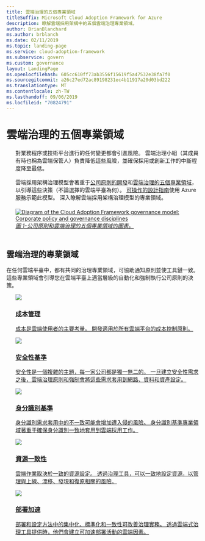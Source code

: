```yaml
---
title: 雲端治理的五個專業領域
titleSuffix: Microsoft Cloud Adoption Framework for Azure
description: 瞭解雲端採用架構中的五個雲端治理專業領域。
author: BrianBlanchard
ms.author: brblanch
ms.date: 02/11/2019
ms.topic: landing-page
ms.service: cloud-adoption-framework
ms.subservice: govern
ms.custom: governance
layout: LandingPage
ms.openlocfilehash: 605cc610ff73ab3556f15619f5a47532e38fa7f0
ms.sourcegitcommit: a26c27ed72ac89198231ec4b11917a20d03bd222
ms.translationtype: MT
ms.contentlocale: zh-TW
ms.lasthandoff: 09/06/2019
ms.locfileid: "70824791"
---
```

# <a name="the-five-disciplines-of-cloud-governance"></a>雲端治理的五個專業領域

<!-- markdownlint-disable MD033 -->

<ul class="panelContent cardsI">
    <li style="display: flex; flex-direction: column;">
        <div class="cardSize">
            <div class="cardPadding" style="padding-bottom:10px;">
                <div class="card" style="padding-bottom:10px;">
                    <div class="cardText" style="padding-left:0px;">
對業務程序或技術平台進行的任何變更都會引進風險。 雲端治理小組（其成員有時也稱為雲端保管人）負責降低這些風險，並確保採用或創新工作的中斷程度降至最低。<br/><br/>雲端採用架構治理模型會著重于<a href="./corporate-policy.md">公司原則的開發</a>和<a href="#disciplines-of-cloud-governance">雲端治理的五個專業領域</a>，以引導這些決策（不論選擇的雲端平臺為何）。 <a href="./journeys/index.md">可操作的設計指南</a>使用 Azure 服務示範此模型。 深入瞭解雲端採用架構治理模型的專業領域。
                    </div>
                </div>
            </div>
        </div>
    </li>
    <li style="display: flex; flex-direction: column;">
        <a href="../_images/operational-transformation-govern-highres.png" style="display: flex; flex-direction: column; flex: 1 0 auto;">
            <div class="cardSize">
                <div class="cardPadding" style="padding-bottom:10px;">
                    <div class="card" style="padding-bottom:10px;">
                        <div class="cardText" style="padding-left:0px;">
    <img src="../_images/operational-transformation-govern-highres.png" alt="Diagram of the Cloud Adoption Framework governance model: Corporate policy and governance disciplines">
    <br>
    <i>圖 1-公司原則和雲端治理的五個專業領域的圖表。</i>
                        </div>
                    </div>
                </div>
            </div>
        </a>
    </li>
</ul>

<!-- markdownlint-enable MD033 -->

## <a name="disciplines-of-cloud-governance"></a>雲端治理的專業領域

在任何雲端平臺中，都有共同的治理專業領域，可協助通知原則並使工具鏈一致。 這些專業領域會引導您在雲端平臺上適當層級的自動化和強制執行公司原則的決策。

<!-- markdownlint-disable MD033 -->

<ul class="panelContent cardsA">
<li style="display: flex; flex-direction: column;">
    <a href="./cost-management/index.md" style="display: flex; flex-direction: column; flex: 1 0 auto;">
        <div class="cardSize" style="flex: 1 0 auto; display: flex;">
            <div class="cardPadding" style="display: flex;">
                <div class="card">
                    <div class="cardImageOuter">
                        <div class="cardImage">
                            <img src="../_images/governance/cost-management.png" class="x-hidden-focus"/>
                        </div>
                    </div>
                    <div class="cardText">
                        <h3>成本管理</h3>
                        <p>成本是雲端使用者的主要考量。 開發適用於所有雲端平台的成本控制原則。</p>
                    </div>
                </div>
            </div>
        </div>
    </a>
</li>
<li style="display: flex; flex-direction: column;">
    <a href="./security-baseline/index.md" style="display: flex; flex-direction: column; flex: 1 0 auto;">
        <div class="cardSize" style="flex: 1 0 auto; display: flex;">
            <div class="cardPadding" style="display: flex;">
                <div class="card">
                    <div class="cardImageOuter">
                        <div class="cardImage">
                            <img src="../_images/governance/security-baseline.png" class="x-hidden-focus"/>
                        </div>
                    </div>
                    <div class="cardText">
                        <h3>安全性基準</h3>
                        <p>安全性是一個複雜的主題，每一家公司都是獨一無二的。 一旦建立安全性需求之後，雲端治理原則和強制會將這些需求套用到網路、資料和資產設定。</p>
                    </div>
                </div>
            </div>
        </div>
    </a>
</li>
<li style="display: flex; flex-direction: column;">
    <a href="./identity-baseline/index.md" style="display: flex; flex-direction: column; flex: 1 0 auto;">
        <div class="cardSize" style="flex: 1 0 auto; display: flex;">
            <div class="cardPadding" style="display: flex;">
                <div class="card">
                    <div class="cardImageOuter">
                        <div class="cardImage">
                            <img src="../_images/governance/identity-baseline.png" class="x-hidden-focus"/>
                        </div>
                    </div>
                    <div class="cardText">
                        <h3>身分識別基準</h3>
                        <p>身分識別需求套用中的不一致可能會增加遭入侵的風險。 身分識別基準專業領域著重于確保身分識別一致地套用到雲端採用工作。</p>
                    </div>
                </div>
            </div>
        </div>
    </a>
</li>
<li style="display: flex; flex-direction: column;">
    <a href="./resource-consistency/index.md" style="display: flex; flex-direction: column; flex: 1 0 auto;">
        <div class="cardSize" style="flex: 1 0 auto; display: flex;">
            <div class="cardPadding" style="display: flex;">
                <div class="card">
                    <div class="cardImageOuter">
                        <div class="cardImage">
                            <img src="../_images/governance/resource-consistency.png" class="x-hidden-focus"/>
                        </div>
                    </div>
                    <div class="cardText">
                        <h3>資源一致性</h3>
                        <p>雲端作業取決於一致的資源設定。 透過治理工具，可以一致地設定資源，以管理與上線、漂移、發現和復原相關的風險。</p>
                    </div>
                </div>
            </div>
        </div>
    </a>
</li>
<li style="display: flex; flex-direction: column;">
    <a href="./deployment-acceleration/index.md" style="display: flex; flex-direction: column; flex: 1 0 auto;">
        <div class="cardSize" style="flex: 1 0 auto; display: flex;">
            <div class="cardPadding" style="display: flex;">
                <div class="card">
                    <div class="cardImageOuter">
                        <div class="cardImage">
                            <img src="../_images/governance/deployment-acceleration.png" class="x-hidden-focus"/>
                        </div>
                    </div>
                    <div class="cardText">
                        <h3>部署加速</h3>
                        <p>部署和設定方法中的集中化、標準化和一致性可改善治理實務。 透過雲端式治理工具提供時，他們會建立可加速部署活動的雲端因素。</p>
                    </div>
                </div>
            </div>
        </div>
    </a>
</li>
</ul>

<!-- markdownlint-enable MD033 -->
